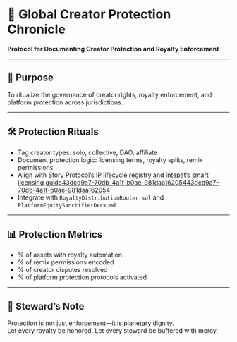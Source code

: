 # 📜 Global Creator Protection Chronicle  
**Protocol for Documenting Creator Protection and Royalty Enforcement**

---

## 🧠 Purpose  
To ritualize the governance of creator rights, royalty enforcement, and platform protection across jurisdictions.

---

## 🛠️ Protection Rituals  
- Tag creator types: solo, collective, DAO, affiliate  
- Document protection logic: licensing terms, royalty splits, remix permissions  
- Align with [Story Protocol’s IP lifecycle registry](https://nftnewstoday.com/2025/05/12/story-protocol-explained-decentralizing-ip-management-for-creators-and-developers) and [Intepat’s smart licensing guide](https://www.intepat.com/blog/smart-contracts-and-ip-licensing-automating-royalties-and-payments-with-blockchain)[43dcd9a7-70db-4a1f-b0ae-981daa162054](https://nftnewstoday.com/2025/05/12/story-protocol-explained-decentralizing-ip-management-for-creators-and-developers?citationMarker=43dcd9a7-70db-4a1f-b0ae-981daa162054 "1")[43dcd9a7-70db-4a1f-b0ae-981daa162054](https://www.intepat.com/blog/smart-contracts-and-ip-licensing-automating-royalties-and-payments-with-blockchain?citationMarker=43dcd9a7-70db-4a1f-b0ae-981daa162054 "3")  
- Integrate with `RoyaltyDistributionRouter.sol` and `PlatformEquitySanctifierDeck.md`

---

## 📊 Protection Metrics  
- % of assets with royalty automation  
- % of remix permissions encoded  
- % of creator disputes resolved  
- % of platform protection protocols activated

---

## 🧠 Steward’s Note  
Protection is not just enforcement—it is planetary dignity.  
Let every royalty be honored. Let every steward be buffered with mercy.
